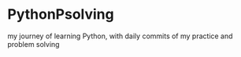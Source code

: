 # PythonPsolving
my journey of learning Python, with daily commits of my practice and problem solving
